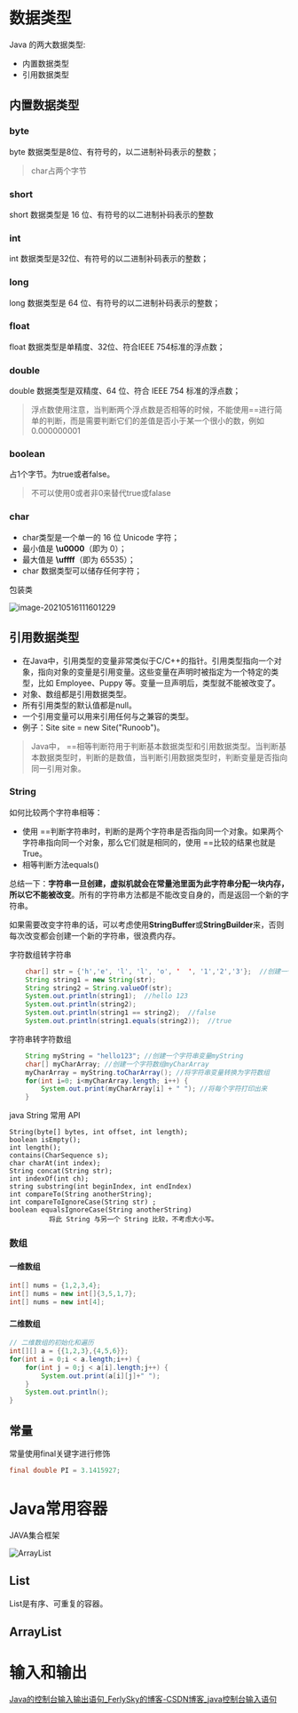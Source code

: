 # 数据类型

Java 的两大数据类型:

- 内置数据类型
- 引用数据类型





## 内置数据类型

### byte

byte 数据类型是8位、有符号的，以二进制补码表示的整数；



> char占两个字节

### short

short 数据类型是 16 位、有符号的以二进制补码表示的整数



### int

int 数据类型是32位、有符号的以二进制补码表示的整数；

### long

long 数据类型是 64 位、有符号的以二进制补码表示的整数；





### float

float 数据类型是单精度、32位、符合IEEE 754标准的浮点数；



### double

double 数据类型是双精度、64 位、符合 IEEE 754 标准的浮点数；



> 浮点数使用注意，当判断两个浮点数是否相等的时候，不能使用==进行简单的判断，而是需要判断它们的差值是否小于某一个很小的数，例如0.000000001

### boolean

占1个字节。为true或者false。

> 不可以使用0或者非0来替代true或falase



### char

- char类型是一个单一的 16 位 Unicode 字符；
- 最小值是 **\u0000**（即为 0）；
- 最大值是 **\uffff**（即为 65535）；
- char 数据类型可以储存任何字符；



包装类

![image-20210516111601229](../../../AppData/Roaming/Typora/typora-user-images/image-20210516111601229.png)





## 引用数据类型

- 在Java中，引用类型的变量非常类似于C/C++的指针。引用类型指向一个对象，指向对象的变量是引用变量。这些变量在声明时被指定为一个特定的类型，比如 Employee、Puppy 等。变量一旦声明后，类型就不能被改变了。
- 对象、数组都是引用数据类型。
- 所有引用类型的默认值都是null。
- 一个引用变量可以用来引用任何与之兼容的类型。
- 例子：Site site = new Site("Runoob")。







> Java中， ==相等判断符用于判断基本数据类型和引用数据类型。当判断基本数据类型时，判断的是数值，当判断引用数据类型时，判断变量是否指向同一引用对象。

### String

如何比较两个字符串相等：

- 使用 ==判断字符串时，判断的是两个字符串是否指向同一个对象。如果两个字符串指向同一个对象，那么它们就是相同的，使用 ==比较的结果也就是True。
- 相等判断方法equals()





总结一下：**字符串一旦创建，虚拟机就会在常量池里面为此字符串分配一块内存，所以它不能被改变**。所有的字符串方法都是不能改变自身的，而是返回一个新的字符串。

如果需要改变字符串的话，可以考虑使用**StringBuffer**或**StringBuilder**来，否则每次改变都会创建一个新的字符串，很浪费内存。





字符数组转字符串

```java
	char[] str = {'h','e', 'l', 'l', 'o', '  ', '1','2','3'};  //创建一个字符数组
	String string1 = new String(str);
	String string2 = String.valueOf(str);
	System.out.println(string1);  //hello 123
	System.out.println(string2);
	System.out.println(string1 == string2);  //false
	System.out.println(string1.equals(string2));  //true

```





字符串转字符数组

```java
	String myString = "hello123"; //创建一个字符串变量myString
	char[] myCharArray; //创建一个字符数组myCharArray
	myCharArray = myString.toCharArray(); //将字符串变量转换为字符数组
	for(int i=0; i<myCharArray.length; i++) {
	    System.out.print(myCharArray[i] + " "); //将每个字符打印出来
	}
```









java String 常用 API

```
String(byte[] bytes, int offset, int length);
boolean isEmpty();
int length();
contains(CharSequence s);
char charAt(int index);
String concat(String str);
int indexOf(int ch);
string substring(int beginIndex, int endIndex)
int compareTo(String anotherString);
int compareToIgnoreCase(String str) ;
boolean equalsIgnoreCase(String anotherString) 
          将此 String 与另一个 String 比较，不考虑大小写。 
```



### 数组



#### 一维数组

```java
int[] nums = {1,2,3,4};
int[] nums = new int[]{3,5,1,7};
int[] nums = new int[4];
```

#### 二维数组



```java
// 二维数组的初始化和遍历
int[][] a = {{1,2,3},{4,5,6}};
for(int i = 0;i < a.length;i++) {
    for(int j = 0;j < a[i].length;j++) {
   		System.out.print(a[i][j]+" ");
    }
    System.out.println();
}
```



## 常量



常量使用final关键字进行修饰

```java
final double PI = 3.1415927;
```





 

# Java常用容器

JAVA集合框架





![ArrayList ](https://i.loli.net/2021/05/14/RDEdQXhIpfJHTP8.png)



## List

List是有序、可重复的容器。





## ArrayList



















# 输入和输出





[Java的控制台输入输出语句_FerlySky的博客-CSDN博客_java控制台输入语句](https://blog.csdn.net/qq_36784953/article/details/69666806)



